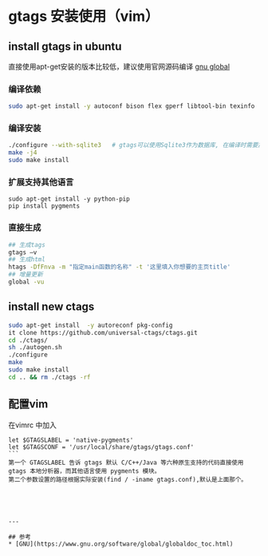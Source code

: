 # gtags 安装使用（vim）

## install gtags in ubuntu

直接使用apt-get安装的版本比较低，建议使用官网源码编译
[gnu global](https://www.gnu.org/software/global/download.html)


### 编译依赖
```bash
sudo apt-get install -y autoconf bison flex gperf libtool-bin texinfo
```

### 编译安装
```bash
./configure --with-sqlite3   # gtags可以使用Sqlite3作为数据库, 在编译时需要加这个参数
make -j4
sudo make install
```

### 扩展支持其他语言
```
sudo apt-get install -y python-pip
pip install pygments
```

### 直接生成
```bash
## 生成tags
gtags –v
## 生成html
htags -DfFnva -m "指定main函数的名称" -t '这里填入你想要的主页title'
## 增量更新
global -vu
```

## install new ctags

```bash
sudo apt-get install  -y autoreconf pkg-config
it clone https://github.com/universal-ctags/ctags.git
cd ./ctags/
sh ./autogen.sh
./configure
make
sudo make install
cd .. && rm ./ctags -rf
```


## 配置vim

在vimrc 中加入
````vimrc
let $GTAGSLABEL = 'native-pygments'
let $GTAGSCONF = '/usr/local/share/gtags/gtags.conf'
```
第一个 GTAGSLABEL 告诉 gtags 默认 C/C++/Java 等六种原生支持的代码直接使用 gtags 本地分析器，而其他语言使用 pygments 模块。
第二个参数设置的路径根据实际安装(find / -iname gtags.conf),默认是上面那个。





---

## 参考
* [GNU](https://www.gnu.org/software/global/globaldoc_toc.html)

